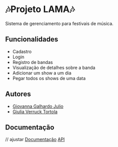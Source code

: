 #  🎶Projeto LAMA🎶 

Sistema de gerenciamento para festivais de música. 


## Funcionalidades

- Cadastro
- Login
- Registro de bandas
- Visualização de detalhes sobre a banda
- Adicionar um show a um dia
- Pegar todos os shows de uma data


## Autores

- [Giovanna Galhardo Julio](https://github.com/giojulio)
- [Giulia Verruck Tortola ](https://github.com/giuliaverruck)

## Documentação
// ajustar
[Documentação](https://app.zeplin.io/project/5dd5ae92669af1bc8179)
[API](https://documenter.getpostman.com/view/7549981/SWTEdGtT#3203689e-ea05-46a-8ebc6c5f271e)

